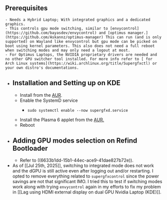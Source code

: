 ## Prerequisites
	- Needs a Hybrid Laptop; With integrated graphics and a dedicated graphics.
	- This controls gpu mode switching, similar to [envycontrol](https://github.com/bayasdev/envycontrol) and [optimus manager.](https://github.com/Askannz/optimus-manager) This can run (and is only supported) on Wayland like envycontrol but gpu mode can be picked on boot using kernel parameters. This also does not need a full reboot when switching modes and may only need a logout at most.
	- For Optimus Laptops, the NVIDIA proprietary drivers are needed and no other GPU switcher tool installed. For more info refer to [ for Arch Linux systems](https://wiki.archlinux.org/title/Supergfxctl) or your own distro's documentations.
- ## Installation and Setting up on KDE
	- Install from the [AUR](https://aur.archlinux.org/packages/supergfxctl/).
	- Enable the SystemD service
		- ```
		  sudo systemctl enable --now supergfxd.service
		  ```
	- Install the Plasma 6 applet from the [AUR.](https://aur.archlinux.org/packages/plasma6-applets-supergfxctl/)
	- Reboot
- ## Adding GPU modes selection on Refind Bootloader
	- Refer to ((6633b1dd-15b1-44ec-ace9-41dae827b72e)).
- As of [[Jul 25th, 2025]], switching to integrated mode does not work and the dGPU is still active even after logging out and/or restarting. I opted to remove everything related to `supergfxcontrol` since the power savings are not that significant IMO. I tried this to test if switching modes work along with trying `envycontrol` again in my efforts to fix my problem in [[Lag using HDMI external display on dual GPU Nvidia Laptop (KDE)]].